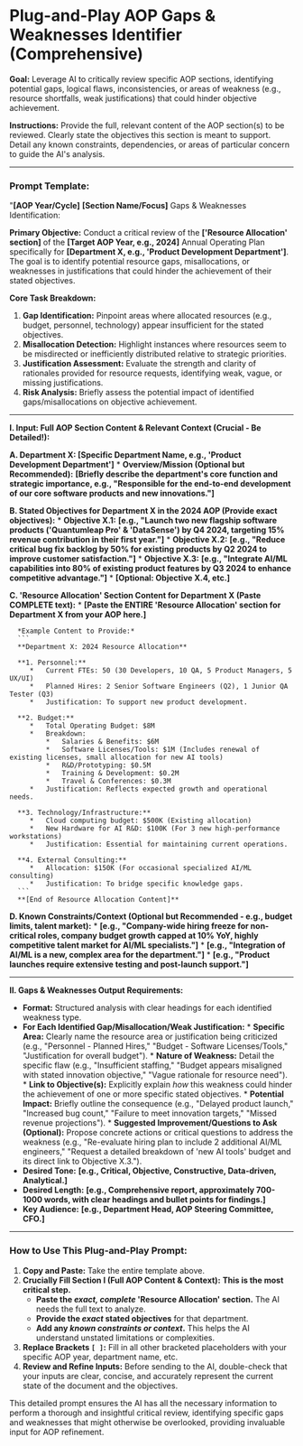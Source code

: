 # Plug-and-Play AOP Gaps & Weaknesses Identifier (Comprehensive)

**Goal:** Leverage AI to critically review specific AOP sections, identifying potential gaps, logical flaws, inconsistencies, or areas of weakness (e.g., resource shortfalls, weak justifications) that could hinder objective achievement.

**Instructions:** Provide the full, relevant content of the AOP section(s) to be reviewed. Clearly state the objectives this section is meant to support. Detail any known constraints, dependencies, or areas of particular concern to guide the AI's analysis.

---

### Prompt Template:

"**[AOP Year/Cycle]** **[Section Name/Focus]** Gaps & Weaknesses Identification:

**Primary Objective:** Conduct a critical review of the **['Resource Allocation' section]** of the **[Target AOP Year, e.g., 2024]** Annual Operating Plan specifically for **[Department X, e.g., 'Product Development Department']**. The goal is to identify potential resource gaps, misallocations, or weaknesses in justifications that could hinder the achievement of their stated objectives.

**Core Task Breakdown:**
1.  **Gap Identification:** Pinpoint areas where allocated resources (e.g., budget, personnel, technology) appear insufficient for the stated objectives.
2.  **Misallocation Detection:** Highlight instances where resources seem to be misdirected or inefficiently distributed relative to strategic priorities.
3.  **Justification Assessment:** Evaluate the strength and clarity of rationales provided for resource requests, identifying weak, vague, or missing justifications.
4.  **Risk Analysis:** Briefly assess the potential impact of identified gaps/misallocations on objective achievement.

---

**I. Input: Full AOP Section Content & Relevant Context (Crucial - Be Detailed!):**

   **A. Department X: [Specific Department Name, e.g., 'Product Development Department']**
      *   **Overview/Mission (Optional but Recommended):** **[Briefly describe the department's core function and strategic importance, e.g., "Responsible for the end-to-end development of our core software products and new innovations."]**

   **B. Stated Objectives for Department X in the 2024 AOP (Provide exact objectives):**
      *   **Objective X.1:** **[e.g., "Launch two new flagship software products ('Quantumleap Pro' & 'DataSense') by Q4 2024, targeting 15% revenue contribution in their first year."]**
      *   **Objective X.2:** **[e.g., "Reduce critical bug fix backlog by 50% for existing products by Q2 2024 to improve customer satisfaction."]**
      *   **Objective X.3:** **[e.g., "Integrate AI/ML capabilities into 80% of existing product features by Q3 2024 to enhance competitive advantage."]**
      *   **[Optional: Objective X.4, etc.]**

   **C. 'Resource Allocation' Section Content for Department X (Paste COMPLETE text):**
      *   **[Paste the ENTIRE 'Resource Allocation' section for Department X from your AOP here.]**

      *Example Content to Provide:*
      ```
      **Department X: 2024 Resource Allocation**

      **1. Personnel:**
         *   Current FTEs: 50 (30 Developers, 10 QA, 5 Product Managers, 5 UX/UI)
         *   Planned Hires: 2 Senior Software Engineers (Q2), 1 Junior QA Tester (Q3)
         *   Justification: To support new product development.

      **2. Budget:**
         *   Total Operating Budget: $8M
         *   Breakdown:
             *   Salaries & Benefits: $6M
             *   Software Licenses/Tools: $1M (Includes renewal of existing licenses, small allocation for new AI tools)
             *   R&D/Prototyping: $0.5M
             *   Training & Development: $0.2M
             *   Travel & Conferences: $0.3M
         *   Justification: Reflects expected growth and operational needs.

      **3. Technology/Infrastructure:**
         *   Cloud computing budget: $500K (Existing allocation)
         *   New Hardware for AI R&D: $100K (For 3 new high-performance workstations)
         *   Justification: Essential for maintaining current operations.

      **4. External Consulting:**
         *   Allocation: $150K (For occasional specialized AI/ML consulting)
         *   Justification: To bridge specific knowledge gaps.
      ```
      **[End of Resource Allocation Content]**

   **D. Known Constraints/Context (Optional but Recommended - e.g., budget limits, talent market):**
      *   **[e.g., "Company-wide hiring freeze for non-critical roles, company budget growth capped at 10% YoY, highly competitive talent market for AI/ML specialists."]**
      *   **[e.g., "Integration of AI/ML is a new, complex area for the department."]**
      *   **[e.g., "Product launches require extensive testing and post-launch support."]**

---

**II. Gaps & Weaknesses Output Requirements:**

   *   **Format:** Structured analysis with clear headings for each identified weakness type.
   *   **For Each Identified Gap/Misallocation/Weak Justification:**
      *   **Specific Area:** Clearly name the resource area or justification being criticized (e.g., "Personnel - Planned Hires," "Budget - Software Licenses/Tools," "Justification for overall budget").
      *   **Nature of Weakness:** Detail the specific flaw (e.g., "Insufficient staffing," "Budget appears misaligned with stated innovation objective," "Vague rationale for resource need").
      *   **Link to Objective(s):** Explicitly explain *how* this weakness could hinder the achievement of one or more specific stated objectives.
      *   **Potential Impact:** Briefly outline the consequence (e.g., "Delayed product launch," "Increased bug count," "Failure to meet innovation targets," "Missed revenue projections").
      *   **Suggested Improvement/Questions to Ask (Optional):** Propose concrete actions or critical questions to address the weakness (e.g., "Re-evaluate hiring plan to include 2 additional AI/ML engineers," "Request a detailed breakdown of 'new AI tools' budget and its direct link to Objective X.3.").
   *   **Desired Tone:** **[e.g., Critical, Objective, Constructive, Data-driven, Analytical.]**
   *   **Desired Length:** **[e.g., Comprehensive report, approximately 700-1000 words, with clear headings and bullet points for findings.]**
   *   **Key Audience:** **[e.g., Department Head, AOP Steering Committee, CFO.]**

---

### How to Use This Plug-and-Play Prompt:

1.  **Copy and Paste:** Take the entire template above.
2.  **Crucially Fill Section I (Full AOP Content & Context):** **This is the most critical step.**
    *   **Paste the *exact, complete* 'Resource Allocation' section.** The AI needs the full text to analyze.
    *   **Provide the *exact* stated objectives** for that department.
    *   **Add any *known constraints or context*.** This helps the AI understand unstated limitations or complexities.
3.  **Replace Brackets `[ ]`:** Fill in all other bracketed placeholders with your specific AOP year, department name, etc.
4.  **Review and Refine Inputs:** Before sending to the AI, double-check that your inputs are clear, concise, and accurately represent the current state of the document and the objectives.

This detailed prompt ensures the AI has all the necessary information to perform a thorough and insightful critical review, identifying specific gaps and weaknesses that might otherwise be overlooked, providing invaluable input for AOP refinement.
